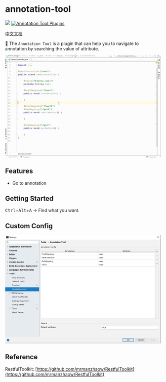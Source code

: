 # annotation-tool

[![](https://img.shields.io/github/v/release/Mengzuozhu/annotation-tool)](https://github.com/Mengzuozhu/annotation-tool/releases)
[![Annotation Tool Plugins](https://img.shields.io/jetbrains/plugin/v/17007-annotation-tool.svg)](https://plugins.jetbrains.com/plugin/17007-annotation-tool)  

<a href="README-CH.md">中文文档</a>

:basketball:  The `Annotation Tool` is a plugin that can help you to navigate to annotation by searching the value of attribute.

![useDemo](https://github.com/Mengzuozhu/annotation-tool/blob/main/demo/useDemo.gif)

## **Features**

- Go to annotation

## Getting Started

<kbd>Ctrl</kbd>+<kbd>Alt</kbd>+<kbd>A</kbd> -> Find what you want.


## Custom Config

![config](https://github.com/Mengzuozhu/annotation-tool/blob/main/demo/config.png)

## Reference

RestfulToolkit: [https://github.com/mrmanzhaow/RestfulToolkit](https://github.com/mrmanzhaow/RestfulToolkit)
